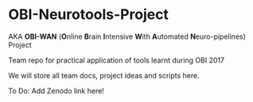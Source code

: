 # OBI-Neurotools-Project 
AKA **OBI-WAN** (**O**nline **B**rain **I**ntensive **W**ith **A**utomated **N**euro-pipelines) Project

Team repo for practical application of tools learnt during OBI 2017

We will store all team docs, project ideas and scripts here.

To Do: Add Zenodo link here!
